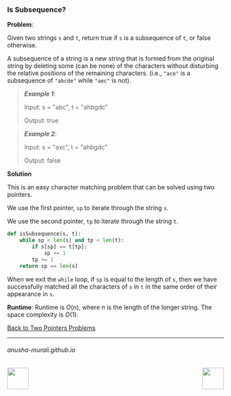 ### Is Subsequence?

**Problem**: 

Given two strings `s` and `t`, return true if `s` is a subsequence of `t`, or false otherwise.

A subsequence of a string is a new string that is formed from the original string by deleting some (can be none) of the characters without disturbing the relative positions of the remaining characters. (i.e., `"ace"` is a subsequence of `"abcde"` while `"aec"` is not).


> ***Example 1***:
>
> Input: s = "abc", t = "ahbgdc"
> 
> Output: true

> ***Example 2***:
>
> Input: s = "axc", t = "ahbgdc"
> 
> Output: false


**Solution**

This is an easy character matching problem that can be solved using two pointers.

We use the first pointer, `sp` to iterate through the string `s`.

We use the second pointer, `tp` to iterate through the string `t`.

```python
def isSubsequence(s, t):
    while sp < len(s) and tp < len(t):
        if s[sp] == t[tp]:
            sp += 1
        tp += 1
    return sp == len(s)
```

When we exit the `while` loop, if `sp` is equal to the length of `s`, then we have successfully matched all the characters of `s` in `t` in the same order of their appearance in `s`.

**Runtime**: Runtime is $O(n)$, where $n$ is the length of the longer string. The space complexity is $O(1)$. 

[Back to Two Pointers Problems](./problems.md)

* * *
###### anusha-murali.github.io

<img src="https://github.com/anusha-murali/anusha-murali.github.io/assets/111596338/639243aa-2857-4595-a65a-7852762bb002" width="50" height="50" align="left">

[<img src="https://github.com/user-attachments/assets/989cfb30-4fb8-40f8-a812-8a054869aa32" width="50" height="50" align="right">](../index.md)
